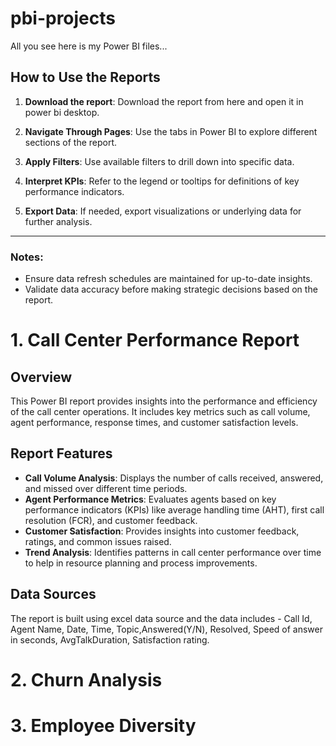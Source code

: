 # pbi-projects
All you see here is my Power BI files...

## How to Use the Reports
1. **Download the report**: Download the report from here and open it in power bi desktop.

2. **Navigate Through Pages**: Use the tabs in Power BI to explore different sections of the report.

3. **Apply Filters**: Use available filters to drill down into specific data.

4. **Interpret KPIs**: Refer to the legend or tooltips for definitions of key performance indicators.

5. **Export Data**: If needed, export visualizations or underlying data for further analysis.
---

### Notes:
- Ensure data refresh schedules are maintained for up-to-date insights.
- Validate data accuracy before making strategic decisions based on the report.

#  1. Call Center Performance Report
## Overview
This Power BI report provides insights into the performance and efficiency of the call center operations. It includes key metrics such as call volume, agent performance, response times, and customer satisfaction levels.

## Report Features
- **Call Volume Analysis**: Displays the number of calls received, answered, and missed over different time periods.
- **Agent Performance Metrics**: Evaluates agents based on key performance indicators (KPIs) like average handling time (AHT), first call resolution (FCR), and customer feedback.
- **Customer Satisfaction**: Provides insights into customer feedback, ratings, and common issues raised.
- **Trend Analysis**: Identifies patterns in call center performance over time to help in resource planning and process improvements.

## Data Sources
The report is built using excel data source and the data includes - Call Id, Agent Name, Date, Time, Topic,Answered(Y/N), Resolved, Speed of answer in seconds, AvgTalkDuration, Satisfaction rating.

#  2. Churn Analysis
#  3. Employee Diversity



